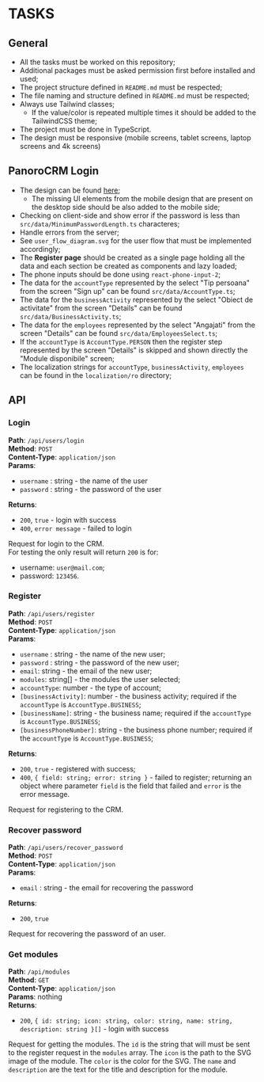 # TASKS

## General

-   All the tasks must be worked on this repository;
-   Additional packages must be asked permission first before installed and
    used;
-   The project structure defined in `README.md` must be respected;
-   The file naming and structure defined in `README.md` must be respected;
-   Always use Tailwind classes;
    -   If the value/color is repeated multiple times it should be added to the
        TailwindCSS theme;
-   The project must be done in TypeScript.
-   The design must be responsive (mobile screens, tablet screens,
    laptop screens and 4k screens)

## PanoroCRM Login

-   The design can be found [here](https://www.figma.com/file/rD9S6QJOrCS5o4pPtfoLHi/CRM---NOU?node-id=199%3A701);
    -   The missing UI elements from the mobile design that are present on the
        desktop side should be also added to the mobile side;
-   Checking on client-side and show error if the password is less than
    `src/data/MinimumPasswordLength.ts` characteres;
-   Handle errors from the server;
-   See `user_flow_diagram.svg` for the user flow that must be implemented accordingly;
-   The **Register page** should be created as a single page holding all the
    data and each section be created as components and lazy loaded;
-   The phone inputs should be done using `react-phone-input-2`;
-   The data for the `accountType` represented by the select "Tip persoana" from
    the screen "Sign up" can be found `src/data/AccountType.ts`;
-   The data for the `businessActivity` represented by the select "Obiect de
    activitate" from the screen "Details" can be found
    `src/data/BusinessActivity.ts`;
-   The data for the `employees` represented by the select "Angajati" from the
    screen "Details" can be found `src/data/EmployeesSelect.ts`;
-   If the `accountType` is `AccountType.PERSON` then the register step
    represented by the screen "Details" is skipped and shown directly the "Module
    disponibile" screen;
-   The localization strings for `accountType`, `businessActivity`, `employees`
    can be found in the `localization/ro` directory;

## API

### Login

**Path**: `/api/users/login`  
**Method**: `POST`  
**Content-Type**: `application/json`  
**Params**:

-   `username` : string - the name of the user
-   `password` : string - the password of the user

**Returns**:

-   `200`, `true` - login with success
-   `400`, `error message` - failed to login

Request for login to the CRM.  
For testing the only result will return `200` is for:

-   username: `user@mail.com`;
-   password: `123456`.

### Register

**Path**: `/api/users/register`  
**Method**: `POST`  
**Content-Type**: `application/json`  
**Params**:

-   `username` : string - the name of the new user;
-   `password` : string - the password of the new user;
-   `email`: string - the email of the new user;
-   `modules`: string[] - the modules the user selected;
-   `accountType`: number - the type of account;
-   `[businessActivity]`: number - the business activity; required if the
    `accountType` is `AccountType.BUSINESS`;
-   `[businessName]`: string - the business name; required if the `accountType`
    is `AccountType.BUSINESS`;
-   `[businessPhoneNumber]`: string - the business phone number; required if the
    `accountType` is `AccountType.BUSINESS`;

**Returns**:

-   `200`, `true` - registered with success;
-   `400`, `{ field: string; error: string }` - failed to register; returning
    an object where parameter `field` is the field that failed and `error` is
    the error message.

Request for registering to the CRM.

### Recover password

**Path**: `/api/users/recover_password`  
**Method**: `POST`  
**Content-Type**: `application/json`  
**Params**:

-   `email` : string - the email for recovering the password

**Returns**:

-   `200`, `true`

Request for recovering the password of an user.

### Get modules

**Path**: `/api/modules`  
**Method**: `GET`  
**Content-Type**: `application/json`  
**Params**: nothing  
**Returns**:

-   `200`, `{ id: string; icon: string, color: string, name: string, description: string }[]` -
    login with success

Request for getting the modules. The `id` is the string that will must be sent
to the register request in the `modules` array. The `icon` is the path to the
SVG image of the module. The `color` is the color for the SVG. The `name`
and `description` are the text for the title and description for the module.
